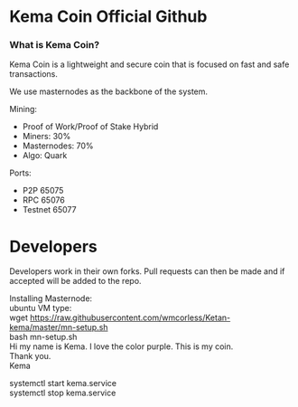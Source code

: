 Kema Coin Official Github
=========================
### What is Kema Coin?
Kema Coin is a lightweight and secure coin that is focused on fast and safe transactions.

We use masternodes as the backbone of the system.

Mining:
* Proof of Work/Proof of Stake Hybrid
* Miners: 30%
* Masternodes: 70%
* Algo: Quark

Ports:
* P2P 65075
* RPC 65076
* Testnet 65077

Developers
==========
Developers work in their own forks.
Pull requests can then be made and if accepted will be added to the repo.

Installing Masternode:</br>
ubuntu VM type:</br>
wget https://raw.githubusercontent.com/wmcorless/Ketan-kema/master/mn-setup.sh</br>
bash mn-setup.sh</br>
<quote>Hi my name is Kema.  I love the color purple.  This is my coin.</br>
Thank you.</br>
Kema</quote>

systemctl start kema.service</br>
systemctl stop kema.service</br>
